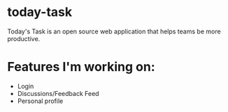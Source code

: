 # today-task
Today's Task is an open source web application that helps teams be more productive.

# Features I'm working on:
- Login
- Discussions/Feedback Feed
- Personal profile

